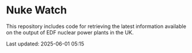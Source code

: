 # Nuke Watch

This repository includes code for retrieving the latest information available on the output of EDF nuclear power plants in the UK.

Last updated: 2025-06-01 05:15
